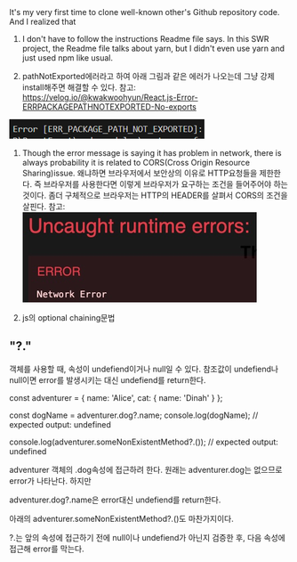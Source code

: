 <span style="font-size:100%">
 It's my very first time to clone well-known other's Github repository code. And I realized that 

1. I don't have to follow the instructions Readme file says. 
In this SWR project, the Readme file talks about yarn, but I didn't even use yarn and just used npm like usual. 

2. pathNotExported에러라고 하여 아래 그림과 같은 에러가 나오는데 그냥 강제 install해주면 해결할 수 있다.
참고:  https://velog.io/@kwakwoohyun/React.js-Error-ERRPACKAGEPATHNOTEXPORTED-No-exports

![pathNotExported](./image.png)
1. Though the error message is saying it has problem in network, there is always probability it is related to CORS(Cross Origin Resource Sharing)issue. 왜냐하면 브라우저에서 보안상의 이유로 HTTP요청들을 제한한다. 즉 브라우저를 사용한다면 이렇게 브라우저가 요구하는 조건을 들어주어야 하는 것이다. 좀더 구체적으로 브라우저는 HTTP의 HEADER를 살펴서 CORS의 조건을 살핀다. 참고:  </span>
![image](./errormsg.jpg)

1. js의 optional chaining문법 
## "?."

객체를 사용할 때, 속성이 undefiend이거나 null일 수 있다. 참조값이 undefiend나 null이면 error를 발생시키는 대신 undefiend를 return한다.
	
const adventurer = {
  name: 'Alice',
  cat: {
    name: 'Dinah'
  }
};
 
const dogName = adventurer.dog?.name;
console.log(dogName);
// expected output: undefined
 
console.log(adventurer.someNonExistentMethod?.());
// expected output: undefined
 

adventurer 객체의 .dog속성에 접근하려 한다. 원래는 adventurer.dog는 없으므로 error가 나타난다. 하지만

adventurer.dog?.name은 error대신 undefiend를 return한다.

아래의 adventurer.someNonExistentMethod?.()도 마찬가지이다.

 

?.는 앞의 속성에 접근하기 전에 null이나 undefiend가 아닌지 검증한 후, 다음 속성에 접근해 error를 막는다.